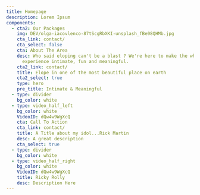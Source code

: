 ```yaml
---
title: Homepage
description: Lorem Ipsum
components:
  - cta2: Our Packages
    img: DEV/olga-iacovlenco-87tScgRbXKI-unsplash_fBe08QHMb.jpg
    cta_link: contact/
    cta_select: false
    cta: About The Area
    desc: Who said eloping can't be a blast ? We're here to make the whole
      experience intimate, fun and meaningful.
    cta2_link: contact/
    title: Elope in one of the most beautiful place on earth
    cta2_select: true
    type: hero
    pre_title: Intimate & Meaningful
  - type: divider
    bg_color: white
  - type: video_half_left
    bg_color: white
    VideoID: dQw4w9WgXcQ
    cta: Call To Action
    cta_link: contact/
    title: A Title about my idol...Rick Martin
    desc: A great description
    cta_select: true
  - type: divider
    bg_color: white
  - type: video_half_right
    bg_color: white
    VideoID: dQw4w9WgXcQ
    title: Ricky Rolly
    desc: Description Here
---
```

